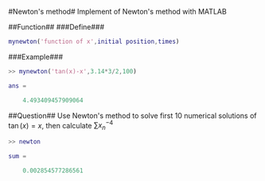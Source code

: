#Newton's method#
Implement of Newton's method with MATLAB

##Function##
###Define###

````Matlab
mynewton('function of x',initial position,times)
````

###Example###

````Matlab
>> mynewton('tan(x)-x',3.14*3/2,100)

ans =

    4.493409457909064

````

##Question##
Use Newton's method to solve first 10 numerical solutions of $\tan(x)=x$, then calculate $\sum{x_n}^{-4}$

````Matlab
>> newton

sum =

    0.002854577286561

````
